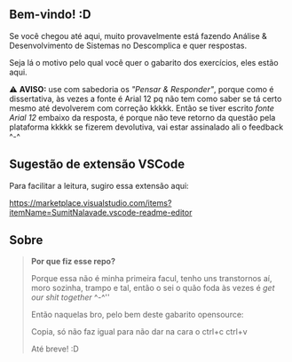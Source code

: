 ## Bem-vindo! :D


Se você chegou até aqui, muito provavelmente está fazendo Análise & Desenvolvimento de Sistemas no Descomplica e quer respostas.


Seja lá o motivo pelo qual você quer o gabarito dos exercícios, eles estão aqui.


⚠️ **AVISO:** use com sabedoria os *"Pensar & Responder"*, porque como é dissertativa, às vezes a fonte é Arial 12 pq não tem como saber se tá certo mesmo até devolverem com correção kkkkk. Então se tiver escrito *fonte Arial 12* embaixo da resposta, é porque não teve retorno da questão pela plataforma kkkkk se fizerem devolutiva, vai estar assinalado ali o feedback ^-^


## Sugestão de extensão VSCode

Para facilitar a leitura, sugiro essa extensão aqui:

https://marketplace.visualstudio.com/items?itemName=SumitNalavade.vscode-readme-editor 


## Sobre

>  **Por que fiz esse repo?**
>
>  Porque essa não é minha primeira facul, tenho uns transtornos aí, moro sozinha, trampo e tal, então o sei o quão foda às vezes é _get our shit together_ ^-^''
>
> Então naquelas bro, pelo bem deste gabarito opensource:
>
> Copia, só não faz igual para não dar na cara o ctrl+c ctrl+v
> 
> Até breve! :D